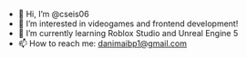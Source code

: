 - 👋 Hi, I’m @cseis06
- 👀 I’m interested in videogames and frontend development!
- 🌱 I’m currently learning Roblox Studio and Unreal Engine 5
- 📫 How to reach me: danimaibp1@gmail.com


<!---
cseis06/cseis06 is a ✨ special ✨ repository because its `README.md` (this file) appears on your GitHub profile.
You can click the Preview link to take a look at your changes.
--->
